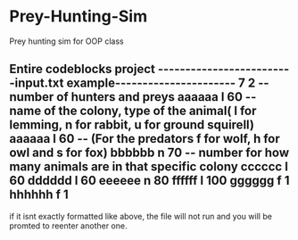 # Prey-Hunting-Sim
Prey hunting sim for OOP class


Entire codeblocks project
-------------------------input.txt example----------------------
                        7 2 -- number of  hunters and preys
                        aaaaaa l 60   -- name of the colony, type of the animal( l for lemming, n for rabbit, u for ground squirell)
                        aaaaaa l 60   -- (For the predators f for wolf, h for owl and s for fox)
                        bbbbbb n 70   -- number for how many animals are in that specific colony
                        cccccc l 60
                        dddddd l 60
                        eeeeee n 80
                        ffffff l 100
                        gggggg f 1
                        hhhhhh f 1
----------------------------------------------------------------
if it isnt exactly formatted like above, the file will not run and you will be promted to reenter another one.

